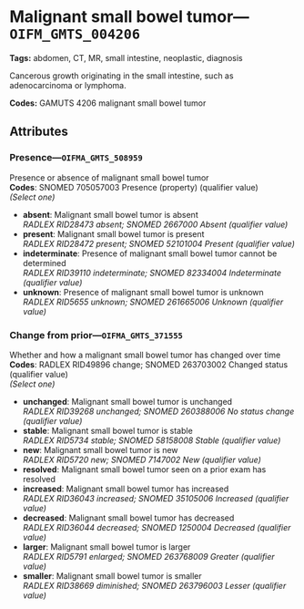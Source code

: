 # Malignant small bowel tumor—`OIFM_GMTS_004206`

**Tags:** abdomen, CT, MR, small intestine, neoplastic, diagnosis

Cancerous growth originating in the small intestine, such as adenocarcinoma or lymphoma.

**Codes:** GAMUTS 4206 malignant small bowel tumor

## Attributes

### Presence—`OIFMA_GMTS_508959`

Presence or absence of malignant small bowel tumor  
**Codes**: SNOMED 705057003 Presence (property) (qualifier value)  
*(Select one)*

- **absent**: Malignant small bowel tumor is absent  
_RADLEX RID28473 absent; SNOMED 2667000 Absent (qualifier value)_
- **present**: Malignant small bowel tumor is present  
_RADLEX RID28472 present; SNOMED 52101004 Present (qualifier value)_
- **indeterminate**: Presence of malignant small bowel tumor cannot be determined  
_RADLEX RID39110 indeterminate; SNOMED 82334004 Indeterminate (qualifier value)_
- **unknown**: Presence of malignant small bowel tumor is unknown  
_RADLEX RID5655 unknown; SNOMED 261665006 Unknown (qualifier value)_

### Change from prior—`OIFMA_GMTS_371555`

Whether and how a malignant small bowel tumor has changed over time  
**Codes**: RADLEX RID49896 change; SNOMED 263703002 Changed status (qualifier value)  
*(Select one)*

- **unchanged**: Malignant small bowel tumor is unchanged  
_RADLEX RID39268 unchanged; SNOMED 260388006 No status change (qualifier value)_
- **stable**: Malignant small bowel tumor is stable  
_RADLEX RID5734 stable; SNOMED 58158008 Stable (qualifier value)_
- **new**: Malignant small bowel tumor is new  
_RADLEX RID5720 new; SNOMED 7147002 New (qualifier value)_
- **resolved**: Malignant small bowel tumor seen on a prior exam has resolved  
- **increased**: Malignant small bowel tumor has increased  
_RADLEX RID36043 increased; SNOMED 35105006 Increased (qualifier value)_
- **decreased**: Malignant small bowel tumor has decreased  
_RADLEX RID36044 decreased; SNOMED 1250004 Decreased (qualifier value)_
- **larger**: Malignant small bowel tumor is larger  
_RADLEX RID5791 enlarged; SNOMED 263768009 Greater (qualifier value)_
- **smaller**: Malignant small bowel tumor is smaller  
_RADLEX RID38669 diminished; SNOMED 263796003 Lesser (qualifier value)_